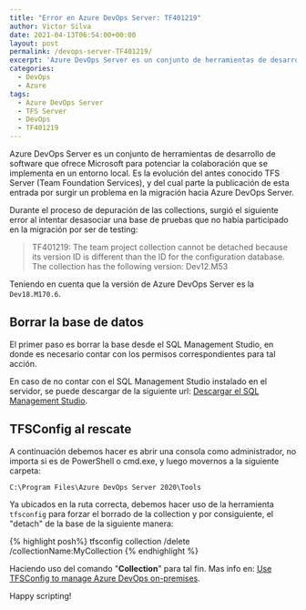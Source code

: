 ```yaml
--- 
title: "Error en Azure DevOps Server: TF401219"
author: Victor Silva
date: 2021-04-13T06:54:00+00:00 
layout: post 
permalink: /devops-server-TF401219/
excerpt: 'Azure DevOps Server es un conjunto de herramientas de desarrollo de software que ofrece Microsoft para potenciar la colaboración que se implementa en un entorno local. Es la evolución del antes conocido TFS Server (Team Foundation Services), y del cual parte la publicación de esta entrada por surgir un problema en la migración hacia Azure DevOps Server.'
categories: 
  - DevOps
  - Azure
tags: 
  - Azure DevOps Server
  - TFS Server
  - DevOps
  - TF401219
---
```


Azure DevOps Server es un conjunto de herramientas de desarrollo de software que ofrece Microsoft para potenciar la colaboración que se implementa en un entorno local. Es la evolución del antes conocido TFS Server (Team Foundation Services), y del cual parte la publicación de esta entrada por surgir un problema en la migración hacia Azure DevOps Server.

Durante el proceso de depuración de las collections, surgió el siguiente error al intentar desasociar una base de pruebas que no había participado en la migración por ser de testing:

> TF401219: The team project collection cannot be detached because its version ID is different than the ID for the configuration database. The collection has the following version: Dev12.M53

Teniendo en cuenta que la versión de Azure DevOps Server es la `Dev18.M170.6`.

## Borrar la base de datos

El primer paso es borrar la base desde el SQL Management Studio, en donde es necesario contar con los permisos correspondientes para tal acción.

En caso de no contar con el SQL Management Studio instalado en el servidor, se puede descargar de la siguiente url: [Descargar el SQL Management Studio](https://docs.microsoft.com/en-us/sql/ssms/download-sql-server-management-studio-ssms?view=sql-server-ver15).


## TFSConfig al rescate

A continuación debemos hacer es abrir una consola como administrador, no importa si es de PowerShell o cmd.exe, y luego movernos a la siguiente carpeta:

`C:\Program Files\Azure DevOps Server 2020\Tools`

Ya ubicados en la ruta correcta, debemos hacer uso de la herramienta `tfsconfig` para forzar el borrado de la collection y por consiguiente, el "detach" de la base de la siguiente manera:

{% highlight posh%}
tfsconfig collection /delete /collectionName:MyCollection
{% endhighlight %}

Haciendo uso del comando "**Collection**" para tal fin. Mas info en: [Use TFSConfig to manage Azure DevOps on-premises](https://docs.microsoft.com/en-us/azure/devops/server/command-line/tfsconfig-cmd?view=azure-devops-2020#collection).

Happy scripting!